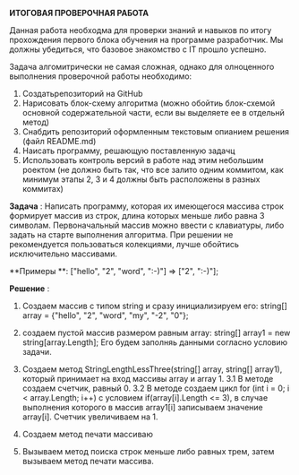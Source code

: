 **ИТОГОВАЯ ПРОВЕРОЧНАЯ РАБОТА**

Данная работа необходма для проверки знаний и навыков по итогу прохождения первого блока обучения на программе разработчик. Мы должны убедиться, что базовое знакомство с IT прошло успешно.

Задача алгомитрически не самая сложная, однако для олноценного выполнения проверочной работы необходимо:
1. Создатьрепозиторий на GitHub
2. Нарисовать блок-схему алгоритма (можно обойтиь блок-схемой основной содержательной части, если вы выделяете ее в отдельнй метод)
3. Снабдить репозиторий оформленным текстовым опианием решения (файл README.md)
4. Наисать программу, решающую поставленную задачц
5. Использовать контроль версий в работе над этим небольшим роектом (не должно быть так, что все залито одним коммитом, как минимум этапы 2, 3 и 4 должны быть расположены в разных коммитах)

**Задача** : Написать программу, которая их имеющегося массива строк формирует массив из строк, длина которых меньше либо равна 3 символам. Первоначальный массив можно ввести с клавиатуры, либо задать на старте выполнения алгоритма. При решении не рекомендуется пользоваться колекциями, лучше обойтись исключительно массивами.

**Примеры **: 
["hello", "2", "word", ":-)"] => ["2", ":-)"];

**Решение** :
1. Создаем массив с типом string и сразу инициализируем его:
string[] array = {"hello", "2", "word", "my", "-2", "0"};
2. создаем пустой массив размером равным array: string[] array1 = new string[array.Length]; Его будем заполняь данными согласно условию задачи.
3. Создаем метод StringLengthLessThree(string[] array, string[] array1), который принимает на вход массивы array и array 1.
3.1 В методе создаем счетчик, равный 0.
3.2 В методе создаем цикл for (int i = 0; i < array.Length; i++) с условием if(array[i].Length <= 3), в случае выполнения которого в массив array1[i] записываем значение array[i].
Счетчик увеличиваем на 1.

4. Создаем метод печати массиваю
5. Вызываем метод поиска строк меньше либо равных трем, затем вызываем метод печати массива.


